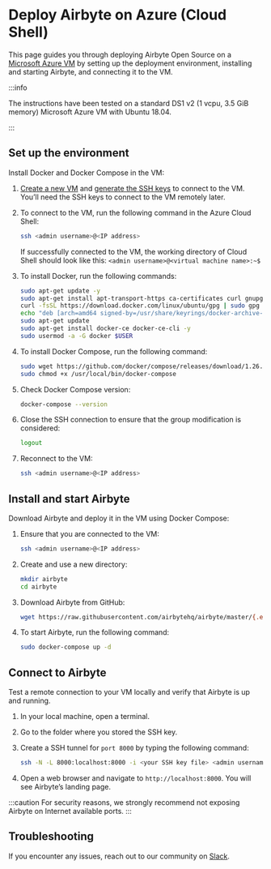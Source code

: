 # Deploy Airbyte on Azure (Cloud Shell)

This page guides you through deploying Airbyte Open Source on a [Microsoft Azure VM](https://learn.microsoft.com/en-us/azure/virtual-machines/) by setting up the deployment environment, installing and starting Airbyte, and connecting it to the VM.

:::info

The instructions have been tested on a standard DS1 v2 (1 vcpu, 3.5 GiB memory) Microsoft Azure VM with Ubuntu 18.04.

:::

## Set up the environment

Install Docker and Docker Compose in the VM:

1. [Create a new VM](https://learn.microsoft.com/en-us/azure/virtual-machines/) and [generate the SSH keys](https://learn.microsoft.com/en-us/azure/virtual-machines/ssh-keys-portal) to connect to the VM. You’ll need the SSH keys to connect to the VM remotely later. 

2. To connect to the VM, run the following command in the Azure Cloud Shell:

    ```bash
    ssh <admin username>@<IP address>
    ```
    If successfully connected to the VM, the working directory of Cloud Shell should look like this: `<admin username>@<virtual machine name>:~$`

3. To install Docker, run the following commands:

    ```bash
    sudo apt-get update -y
    sudo apt-get install apt-transport-https ca-certificates curl gnupg lsb-release -y
    curl -fsSL https://download.docker.com/linux/ubuntu/gpg | sudo gpg --dearmor -o /usr/share/keyrings/docker-archive-keyring.gpg
    echo "deb [arch=amd64 signed-by=/usr/share/keyrings/docker-archive-keyring.gpg] https://download.docker.com/linux/ubuntu $(lsb_release -cs) stable" | sudo tee /etc/apt/sources.list.d/docker.list > /dev/null
    sudo apt-get update
    sudo apt-get install docker-ce docker-ce-cli -y
    sudo usermod -a -G docker $USER
    ```

4. To install Docker Compose, run the following command:

    ```bash
    sudo wget https://github.com/docker/compose/releases/download/1.26.2/docker-compose-$(uname -s)-$(uname -m) -O /usr/local/bin/docker-compose
    sudo chmod +x /usr/local/bin/docker-compose
    ```

5. Check Docker Compose version:

    ```bash
    docker-compose --version
    ```

6. Close the SSH connection to ensure that the group modification is considered:

    ```bash
    logout
    ```

7. Reconnect to the VM:

    ```bash
    ssh <admin username>@<IP address>
    ```

## Install and start Airbyte

Download Airbyte and deploy it in the VM using Docker Compose:

1. Ensure that you are connected to the VM:

    ```bash
    ssh <admin username>@<IP address>
    ```

2. Create and use a new directory:

    ```bash 
    mkdir airbyte
    cd airbyte
    ```

3. Download Airbyte from GitHub: 

    ```bash
    wget https://raw.githubusercontent.com/airbytehq/airbyte/master/{.env,docker-compose.yaml}
    ```

4. To start Airbyte, run the following command:

    ```bash
    sudo docker-compose up -d
    ```

## Connect to Airbyte

Test a remote connection to your VM locally and verify that Airbyte is up and running.

1. In your local machine, open a terminal. 
2. Go to the folder where you stored the SSH key.
3. Create a SSH tunnel for `port 8000` by typing the following command:

    ```bash 
    ssh -N -L 8000:localhost:8000 -i <your SSH key file> <admin username>@<IP address>
    ```

4. Open a web browser and navigate to `http://localhost:8000`. You will see Airbyte’s landing page. 

:::caution
For security reasons, we strongly recommend not exposing Airbyte on Internet available ports.
:::

## Troubleshooting

If you encounter any issues, reach out to our community on [Slack](https://slack.airbyte.com/).

